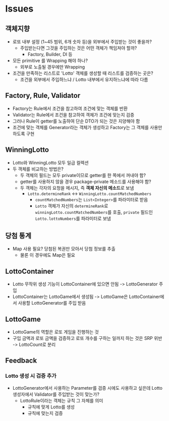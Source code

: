 # Issues
## 객체지향
- 로또 내부 설정 (1~45 범위, 6개 숫자 등)을 외부에서 주입받는 것이 좋을까?
  - 주입받는다면 그것을 주입하는 것은 어떤 객체가 책임져야 할까?
    - Factory, Builder, DI 등
- 모든 primitive 를 Wrapping 해야 하나?
  - 외부로 노출될 경우에만 Wrapping
- 조건을 만족하는 리스트로 'Lotto' 객체를 생성할 때 리스트를 검증하는 곳은?
  - 조건을 외부에서 주입하느냐 / Lotto 내부에서 유지하느냐에 따라 다름
## Factory, Rule, Validator
- Factory는 Rule에서 조건을 참고하여 조건에 맞는 객체를 반환
- Validator는 Rule에서 조건을 참고하여 객체가 조건에 맞는지 검증
- 그러나 Rule이 getter를 노출하여 단순 DTO가 되는 것은 지양해야 함
- 조건에 맞는 객체를 Generator라는 객체가 생성하고 Factory는 그 객체를 사용만 하도록 구현
## WinningLotto
- Lotto와 WinningLotto 모두 일급 컬렉션
- 두 객체를 비교하는 방법은?
  - 두 객체의 필드는 모두 private이므로 getter를 한 쪽에서 꺼내야 함?
  - getter를 사용하지 않을 경우 package-private 메소드를 사용해야 함?
  - 두 객체는 각자의 요청을 메시지, 즉 **객체 자신의 메소드**로 보냄
    - `Lotto.determineRank` <-> `WinningLotto.countMatchedNumbers`
      - `countMatchedNumbers`는 `List<Integer>`를 파라미터로 받음
      - `Lotto` 객체가 자신의 `determineRank`로 `winningLotto.countMatchedNumbers`를 호출,
        `private` 필드인 `Lotto.lottoNumbers`를 파라미터로 보냄
## 당첨 통계
- Map 사용 필요? 당첨된 복권만 모아서 당첨 정보를 추출
  - 물론 이 경우에도 Map은 필요
## LottoContainer
- Lotto 무작위 생성 기능이 LottoContainer에 있으면 안됨 -> LottoGenerator 주입
- LottoContainer는 LottoGame에서 생성됨 -> LottoGame은 LottoContainer에서 사용할 LottoGenerator를 주입 받음
## LottoGame
- LottoGame의 역할은 로또 게임을 진행하는 것
- 구입 금액과 로또 금액을 검증하고 로또 개수를 구하는 일까지 하는 것은 SRP 위반 -> LottoCount로 분리
## Feedback
### Lotto 생성 시 검증 추가
- LottoGenerator에서 사용하는 Parameter를 검증 시에도 사용하고 싶은데
  Lotto 생성자에서 Validator를 주입받는 것이 맞는가?
  - LottoRule이라는 객체는 규칙 그 자체를 의미
    - 규칙에 맞게 Lotto를 생성
    - 규칙에 맞는지 검증
  